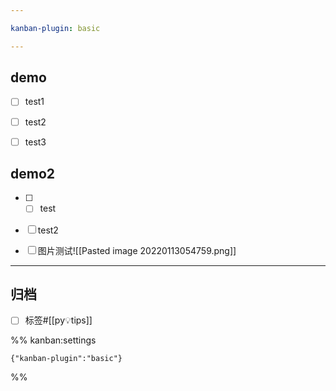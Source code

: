 ```yaml
---

kanban-plugin: basic

---
```


## demo

- [ ] test1
- [ ] test2
- [ ] test3


## demo2

- [ ] - [ ] test
- [ ] test2
- [ ] 图片测试![[Pasted image 20220113054759.png]]


***

## 归档

- [ ] 标签#[[py💡tips]]

%% kanban:settings
```
{"kanban-plugin":"basic"}
```
%%